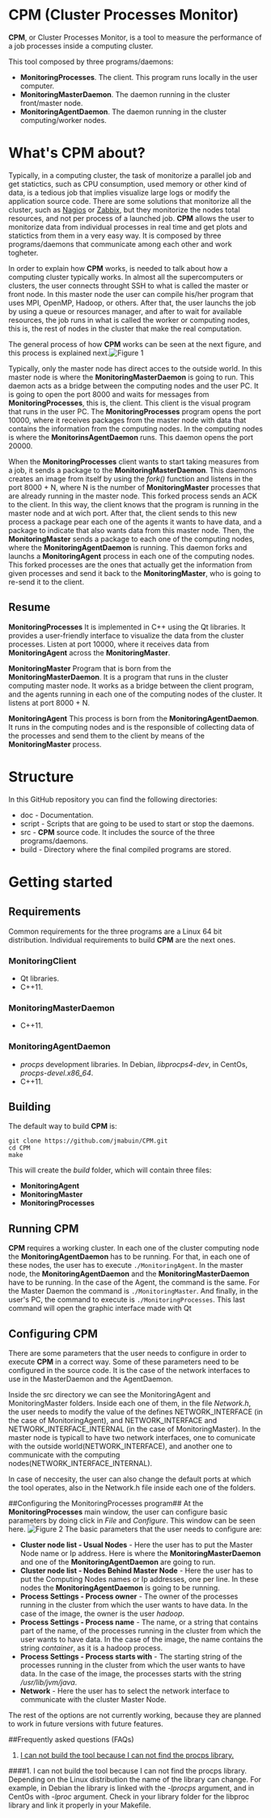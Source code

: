 # CPM (Cluster Processes Monitor)
**CPM**, or Cluster Processes Monitor, is a tool to measure the performance of a job processes inside a computing cluster.

This tool composed by three programs/daemons:

* **MonitoringProcesses**. The client. This program runs locally in the user computer.
* **MonitoringMasterDaemon**. The daemon running in the cluster front/master node.
* **MonitoringAgentDaemon**. The daemon running in the cluster computing/worker nodes.

# What's CPM about? #
Typically, in a computing cluster, the task of monitorize a parallel job and get statictics, such as CPU consumption, used memory or other kind of data, is a tedious job that implies visualize large logs or modify the application source code. There are some solutions that monitorize all the cluster, such as [Nagios][1] or [Zabbix][2], but they monitorize the nodes total resources, and not per process of a launched job. **CPM** allows the user to monitorize data from individual processes in real time and get plots and statictics from them in a very easy way. It is composed by three programs/daemons that communicate among each other and work togheter.

In order to explain how **CPM** works, is needed to talk about how a computing cluster typically works. In almost all the supercomputers or clusters, the user connects throught SSH to what is called the master or front node. In this master node the user can compile his/her program that uses MPI, OpenMP, Hadoop, or others. After that, the user launchs the job by using a queue or resources manager, and after to wait for available resources, the job runs in what is called the worker or computing nodes, this is, the rest of nodes in the cluster that make the real computation.

The general process of how **CPM** works can be seen at the next figure, and this process is explained next.![Figure 1](/doc/Images/Diagrama2.png) 

Typically, only the master node has direct acces to the outside world. In this master node is where the **MonitoringMasterDaemon** is going to run. This daemon acts as a bridge between the computing nodes and the user PC. It is going to open the port 8000 and waits for messages from **MonitoringProcesses**, this is, the client. This client is the visual program that runs in the user PC. The **MonitoringProcesses** program opens the port 10000, where it receives packages from the master node with data that contains the information from the computing nodes. In the computing nodes is where the **MonitorinsAgentDaemon** runs. This daemon opens the port 20000.

When the **MonitoringProcesses** client wants to start taking measures from a job, it sends a package to the **MonitoringMasterDaemon**. This daemons creates an image from itself by using the *fork()* function and listens in the port 8000 + N, where N is the number of **MonitoringMaster** processes that are already running in the master node. This forked process sends an ACK to the client. In this way, the client knows that the program is running in the master node and at wich port. After that, the client sends to this new process a package pear each one of the agents it wants to have data, and a package to indicate that also wants data from this master node. Then, the **MonitoringMaster** sends a package to each one of the computing nodes, where the **MonitoringAgentDaemon** is running. This daemon forks and launchs a **MonitoringAgent** process in each one of the computing nodes. This forked processes are the ones that actually get the information from given processes and send it back to the **MonitoringMaster**, who is going to re-send it to the client.

## Resume ##
**MonitoringProcesses**
It is implemented in C++ using the Qt libraries. It provides a user-friendly interface to visualize the data from the cluster processes. Listen at port 10000, where it receives data from **MonitoringAgent** across the **MonitoringMaster**.

**MonitoringMaster**
Program that is born from the **MonitoringMasterDaemon**. It is a program that runs in the cluster computing master node. It works as a bridge between the client program, and the agents running in each one of the computing nodes of the cluster. It listens at port 8000 + N.

**MonitoringAgent**
This process is born from the **MonitoringAgentDaemon**. It runs in the computing nodes and is the responsible of collecting data of the processes and send them to the client by means of the **MonitoringMaster** process.

# Structure #
In this GitHub repository you can find the following directories:

* doc - Documentation.
* script - Scripts that are going to be used to start or stop the daemons.
* src - **CPM** source code. It includes the source of the three programs/daemons.
* build - Directory where the final compiled programs are stored.

# Getting started #

## Requirements ##
Common requirements for the three programs are a Linux 64 bit distribution. Individual requirements to build **CPM** are the next ones.

### MonitoringClient ###

* Qt libraries.
* C++11.

### MonitoringMasterDaemon ###

* C++11.

### MonitoringAgentDaemon ###

* *procps* development libraries. In Debian, *libprocps4-dev*, in CentOs, *procps-devel.x86_64*.
* C++11.


## Building
The default way to build **CPM** is:

	git clone https://github.com/jmabuin/CPM.git
	cd CPM
	make
		
This will create the *build* folder, which will contain three files:

* **MonitoringAgent**
* **MonitoringMaster**
* **MonitoringProcesses**

## Running CPM ##
**CPM** requires a working cluster. In each one of the cluster computing node the **MonitoringAgentDaemon** has to be running. For that, in each one of these nodes, the user has to execute `./MonitoringAgent`. In the master node, the **MonitoringAgentDaemon** and the **MonitoringMasterDaemon** have to be running. In the case of the Agent, the command is the same. For the Master Daemon the command is `./MonitoringMaster`. And finally, in the user's PC, the command to execute is `./MonitoringProcesses`. This last command will open the graphic interface made with Qt

## Configuring CPM ##

There are some parameters that the user needs to configure in order to execute **CPM** in a correct way. Some of these parameters need to be configured in the source code. It is the case of the network interfaces to use in the MasterDaemon and the AgentDaemon.

Inside the src directory we can see the MonitoringAgent and MonitoringMaster folders. Inside each one of them, in the file *Network.h*, the user needs to modify the value of the defines NETWORK\_INTERFACE (in the case of MonitoringAgent), and NETWORK\_INTERFACE and NETWORK\_INTERFACE\_INTERNAL (in the case of MonitoringMaster). In the master node is typicall to have two network interfaces, one to comunicate with the outside world(NETWORK\_INTERFACE), and another one to communicate with the computing nodes(NETWORK\_INTERFACE\_INTERNAL).

In case of neccesity, the user can also change the default ports at which the tool operates, also in the Network.h file inside each one of the folders.

##Configuring the MonitoringProcesses program##
At the **MonitoringProcesses** main window, the user can configure basic parameters by doing click in *File* and *Configure*. This window can be seen here. ![Figure 2](/doc/Images/Configuring.png)
The basic parameters that the user needs to configure are:

* **Cluster node list - Usual Nodes** - Here the user has to put the Master Node name or Ip address. Here is where the **MonitoringMasterDaemon** and one of the **MonitoringAgentDaemon** are going to run.
* **Cluster node list - Nodes Behind Master Node** - Here the user has to put the Computing Nodes names or Ip addresses, one per line. In these nodes the **MonitoringAgentDaemon** is going to be running.
* **Process Settings - Process owner** - The owner of the processes running in the cluster from which the user wants to have data. In the case of the image, the owner is the user *hadoop*.
* **Process Settings - Process name** - The name, or a string that contains part of the name, of the processes running in the cluster from which the user wants to have data. In the case of the image, the name contains the string *container*, as it is a hadoop process.
* **Process Settings - Process starts with** - The starting string of the processes running in the cluster from which the user wants to have data. In the case of the image, the processes starts with the string */usr/lib/jvm/java*.
* **Network** - Here the user has to select the network interface to communicate with the cluster Master Node.

The rest of the options are not currently working, because they are planned to work in future versions with future features.

##Frequently asked questions (FAQs)

1. [I can not build the tool because I can not find the procps library.](#building1)

####<a name="building1"></a>1. I can not build the tool because I can not find the procps library.
Depending on the Linux distribution the name of the library can change. For example, in Debian the library is linked with the *-lprocps* argument, and in CentOs with *-lproc* argument. Check in your library folder for the libproc library and link it properly in your Makefile.

[1]: https://www.nagios.org/
[2]: http://www.zabbix.com/
